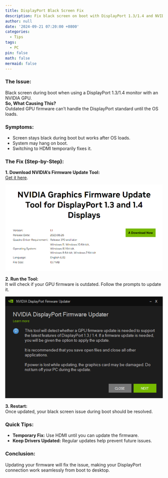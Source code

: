 ```yaml
---
title: DisplayPort Black Screen Fix
description: Fix black screen on boot with DisplayPort 1.3/1.4 and NVIDIA GPU
author: null
date: '2024-09-21 07:20:00 +0800'
categories:
  - Tips
tags:
  - PC
pin: false
math: false
mermaid: false
---
```


### The Issue: 
Black screen during boot when using a DisplayPort 1.3/1.4 monitor with an NVIDIA GPU.  
**So, What Causing This?**  
Outdated GPU firmware can’t handle the DisplayPort standard until the OS loads.

### Symptoms:
- Screen stays black during boot but works after OS loads.
- System may hang on boot.
- Switching to HDMI temporarily fixes it.

### The Fix (Step-by-Step):

**1. Download NVIDIA’s Firmware Update Tool:**  
[Get it here](https://www.nvidia.com/en-us/drivers/nv-uefi-update-x64/).

![alt text](/assets/img/posts/www.nvidia.com_en-us_drivers_nv-uefi-update-x64_.png)

**2. Run the Tool:**  
It will check if your GPU firmware is outdated. Follow the prompts to update it.

![alt text](/assets/img/posts/image-2.png)

**3. Restart:**  
Once updated, your black screen issue during boot should be resolved.

### Quick Tips:
- **Temporary Fix:** Use HDMI until you can update the firmware.
- **Keep Drivers Updated:** Regular updates help prevent future issues.

### Conclusion:  
Updating your firmware will fix the issue, making your DisplayPort connection work seamlessly from boot to desktop.


